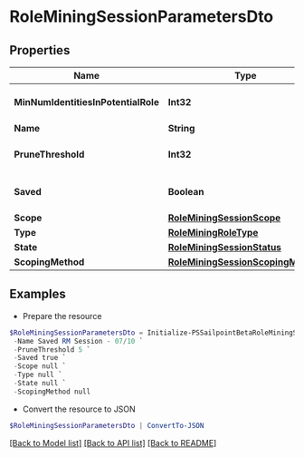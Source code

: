 # RoleMiningSessionParametersDto
## Properties

Name | Type | Description | Notes
------------ | ------------- | ------------- | -------------
**MinNumIdentitiesInPotentialRole** | **Int32** | Minimum number of identities in a potential role | [optional] 
**Name** | **String** | The session&#39;s saved name | [optional] 
**PruneThreshold** | **Int32** | The prune threshold to be used or null to calculate prescribedPruneThreshold | [optional] 
**Saved** | **Boolean** | The session&#39;s saved status | [optional] [default to $true]
**Scope** | [**RoleMiningSessionScope**](RoleMiningSessionScope.md) |  | [optional] 
**Type** | [**RoleMiningRoleType**](RoleMiningRoleType.md) |  | [optional] 
**State** | [**RoleMiningSessionStatus**](RoleMiningSessionStatus.md) |  | [optional] 
**ScopingMethod** | [**RoleMiningSessionScopingMethod**](RoleMiningSessionScopingMethod.md) |  | [optional] 

## Examples

- Prepare the resource
```powershell
$RoleMiningSessionParametersDto = Initialize-PSSailpointBetaRoleMiningSessionParametersDto  -MinNumIdentitiesInPotentialRole 20 `
 -Name Saved RM Session - 07/10 `
 -PruneThreshold 5 `
 -Saved true `
 -Scope null `
 -Type null `
 -State null `
 -ScopingMethod null
```

- Convert the resource to JSON
```powershell
$RoleMiningSessionParametersDto | ConvertTo-JSON
```

[[Back to Model list]](../README.md#documentation-for-models) [[Back to API list]](../README.md#documentation-for-api-endpoints) [[Back to README]](../README.md)

